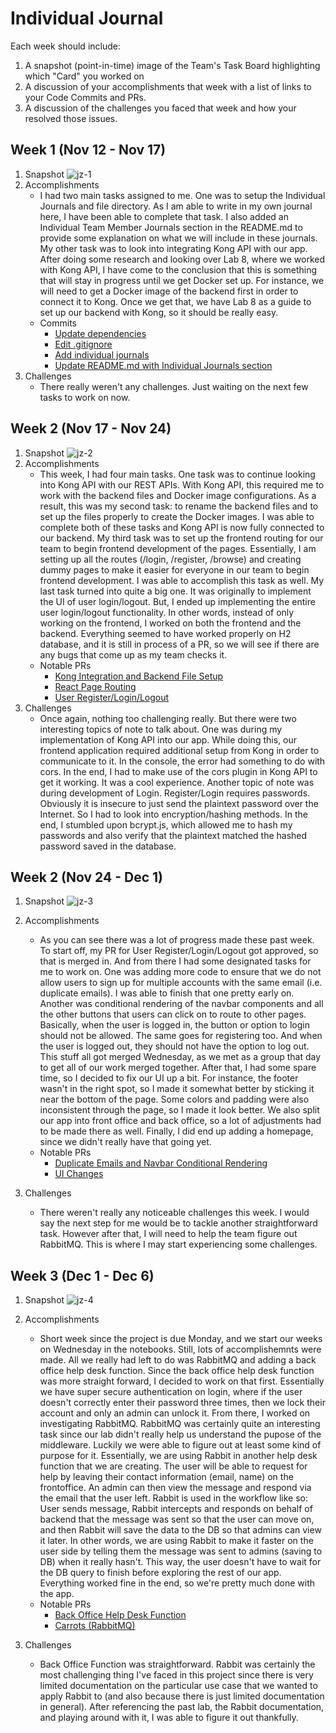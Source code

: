# Individual Journal

Each week should include:

1. A snapshot (point-in-time) image of the Team's Task Board highlighting which "Card" you worked on
2. A discussion of your accomplishments that week with a list of links to your Code Commits and PRs.
3. A discussion of the challenges you faced that week and how your resolved those issues.

## Week 1 (Nov 12 - Nov 17)
1. Snapshot
![jz-1](https://user-images.githubusercontent.com/25803515/142089946-cd1b45cd-6951-4ff3-8bf2-8efc3f4415ae.png)
2. Accomplishments
    * I had two main tasks assigned to me. One was to setup the Individual Journals and file directory. As I am able to write in my own journal here, I have been able to complete that task. I also added an Individual Team Member Journals section in the README.md to provide some explanation on what we will include in these journals. My other task was to look into integrating Kong API with our app. After doing some research and looking over Lab 8, where we worked with Kong API, I have come to the conclusion that this is something that will stay in progress until we get Docker set up. For instance, we will need to get a Docker image of the backend first in order to connect it to Kong. Once we get that, we have Lab 8 as a guide to set up our backend with Kong, so it should be really easy.
    * Commits
      * <a href="https://github.com/nguyensjsu/fa21-172-group-7/commit/a28a3c62ad332cd3c1289e5641b092fb79c7c96d">Update dependencies</a>
      * <a href="https://github.com/nguyensjsu/fa21-172-group-7/commit/60a47e2cca5bce9661e7ffdfba73f0099a8138af">Edit .gitignore</a>
      * <a href="https://github.com/nguyensjsu/fa21-172-group-7/commit/c0fcfa68e9cd1508d833fa6f5c5c0e76b1431686">Add individual journals</a>
      * <a href="https://github.com/nguyensjsu/fa21-172-group-7/commit/29f02068d7f1d6f6f85d08c18e32a2c702fa6c69">Update README.md with Individual Journals section</a>
3. Challenges
    * There really weren't any challenges. Just waiting on the next few tasks to work on now.

## Week 2 (Nov 17 - Nov 24)
1. Snapshot
![jz-2](https://user-images.githubusercontent.com/25803515/142984488-b34bb3c1-7e35-4e49-ac15-6f5b98335735.png)
2. Accomplishments
   * This week, I had four main tasks. One task was to continue looking into Kong API with our REST APIs. With Kong API, this required me to work with the backend files and Docker image configurations. As a result, this was my second task: to rename the backend files and to set up the files properly to create the Docker images. I was able to complete both of these tasks and Kong API is now fully connected to our backend. My third task was to set up the frontend routing for our team to begin frontend development of the pages. Essentially, I am setting up all the routes (/login, /register, /browse) and creating dummy pages to make it easier for everyone in our team to begin frontend development. I was able to accomplish this task as well. My last task turned into quite a big one. It was originally to implement the UI of user login/logout. But, I ended up implementing the entire user login/logout functionality. In other words, instead of only working on the frontend, I worked on both the frontend and the backend. Everything seemed to have worked properly on H2 database, and it is still in process of a PR, so we will see if there are any bugs that come up as my team checks it.
   * Notable PRs
      * <a href='https://github.com/nguyensjsu/fa21-172-group-7/pull/16'>Kong Integration and Backend File Setup</a>
      * <a href='https://github.com/nguyensjsu/fa21-172-group-7/pull/17'>React Page Routing</a>
      * <a href='https://github.com/nguyensjsu/fa21-172-group-7/pull/21'>User Register/Login/Logout</a>
3. Challenges
   * Once again, nothing too challenging really. But there were two interesting topics of note to talk about. One was during my implementation of Kong API into our app. While doing this, our frontend application required additional setup from Kong in order to communicate to it. In the console, the error had something to do with cors. In the end, I had to make use of the cors plugin in Kong API to get it working. It was a cool experience. Another topic of note was during development of Login. Register/Login requires passwords. Obviously it is insecure to just send the plaintext password over the Internet. So I had to look into encryption/hashing methods. In the end, I stumbled upon bcrypt.js, which allowed me to hash my passwords and also verify that the plaintext matched the hashed password saved in the database.

## Week 2 (Nov 24 - Dec 1)
1. Snapshot
![jz-3](https://user-images.githubusercontent.com/25803515/144363853-9d746400-992a-4b79-b227-055c4436ec27.png)

2. Accomplishments
   * As you can see there was a lot of progress made these past week. To start off, my PR for User Register/Login/Logout got approved, so that is merged in. And from there I had some designated tasks for me to work on. One was adding more code to ensure that we do not allow users to sign up for multiple accounts with the same email (i.e. duplicate emails). I was able to finish that one pretty early on. Another was conditional rendering of the navbar components and all the other buttons that users can click on to route to other pages. Basically, when the user is logged in, the button or option to login should not be allowed. The same goes for registering too. And when the user is logged out, they should not have the option to log out. This stuff all got merged Wednesday, as we met as a group that day to get all of our work merged together. After that, I had some spare time, so I decided to fix our UI up a bit. For instance, the footer wasn't in the right spot, so I made it somewhat better by sticking it near the bottom of the page. Some colors and padding were also inconsistent through the page, so I made it look better. We also split our app into front office and back office, so a lot of adjustments had to be made there as well. Finally, I did end up adding a homepage, since we didn't really have that going yet.
   * Notable PRs
      * <a href='https://github.com/nguyensjsu/fa21-172-group-7/pull/42'>Duplicate Emails and Navbar Conditional Rendering</a>
      * <a href='https://github.com/nguyensjsu/fa21-172-group-7/pull/46'>UI Changes</a>
3. Challenges
   * There weren't really any noticeable challenges this week. I would say the next step for me would be to tackle another straightforward task. However after that, I will need to help the team figure out RabbitMQ. This is where I may start experiencing some challenges.


## Week 3 (Dec 1 - Dec 6)
1. Snapshot
![jz-4](https://user-images.githubusercontent.com/25803515/144655257-f6fd0dbb-975c-4ea6-80f8-07a8cc30dbe4.png)

2. Accomplishments
   * Short week since the project is due Monday, and we start our weeks on Wednesday in the notebooks. Still, lots of accomplishemnts were made. All we really had left to do was RabbitMQ and adding a back office help desk function. Since the back office help desk function was more straight forward, I decided to work on that first. Essentially we have super secure authentication on login, where if the user doesn't correctly enter their password three times, then we lock their account and only an admin can unlock it. From there, I worked on investigating RabbitMQ. RabbitMQ was certainly quite an interesting task since our lab didn't really help us understand the pupose of the middleware. Luckily we were able to figure out at least some kind of purpose for it. Essentially, we are using Rabbit in another help desk function that we are creating. The user will be able to request for help by leaving their contact information (email, name) on the frontoffice. An admin can then view the message and respond via the email that the user left. Rabbit is used in the workflow like so: User sends message, Rabbit intercepts and responds on behalf of backend that the message was sent so that the user can move on, and then Rabbit will save the data to the DB so that admins can view it later. In other words, we are using Rabbit to make it faster on the user side by telling them the message was sent to admins (saving to DB) when it really hasn't. This way, the user doesn't have to wait for the DB query to finish before exploring the rest of our app. Everything worked fine in the end, so we're pretty much done with the app.
   * Notable PRs
      * <a href='https://github.com/nguyensjsu/fa21-172-group-7/pull/47'>Back Office Help Desk Function</a>
      * <a href='https://github.com/nguyensjsu/fa21-172-group-7/pull/49'>Carrots (RabbitMQ)</a>
3. Challenges
   * Back Office Function was straightforward. Rabbit was certainly the most challenging thing I've faced in this project since there is very limited documentation on the particular use case that we wanted to apply Rabbit to (and also because there is just limited documentation in general). After referencing the past lab, the Rabbit documentation, and playing around with it, I was able to figure it out thankfully.

